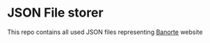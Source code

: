 # JSON File storer

This repo contains all used JSON files representing [Banorte](banorte.com) website